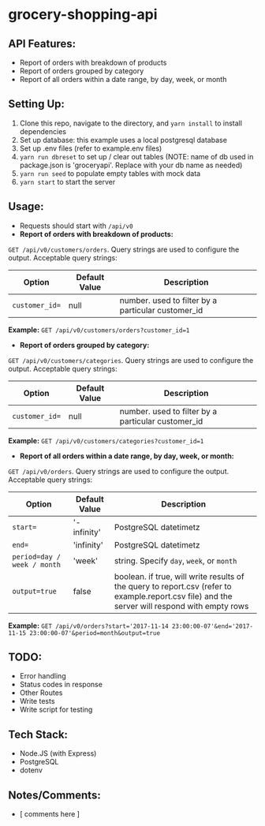 # grocery-shopping-api

## API Features:
 - Report of orders with breakdown of products
 - Report of orders grouped by category
 - Report of all orders within a date range, by day, week, or month

## Setting Up:
1. Clone this repo, navigate to the directory, and ```yarn install``` to install dependencies
1. Set up database: this example uses a local postgresql database
1. Set up .env files (refer to example.env files)
1. ```yarn run dbreset``` to set up / clear out tables (NOTE: name of db used in package.json is 'groceryapi'. Replace with your db name as needed)
1. ```yarn run seed``` to populate empty tables with mock data
1. ```yarn start``` to start the server

## Usage:
 - Requests should start with ```/api/v0```
 - __Report of orders with breakdown of products:__
 
 ```GET /api/v0/customers/orders```. Query strings are used to configure the output. Acceptable query strings: 

| Option | Default Value | Description |
| ------ | ----------- | ----------- |
| ```customer_id=``` | null | number. used to filter by a particular customer_id |

__Example:__
 ```GET /api/v0/customers/orders?customer_id=1```

 - __Report of orders grouped by category:__
 
 ```GET /api/v0/customers/categories```. Query strings are used to configure the output. Acceptable query strings: 

| Option | Default Value | Description |
| ------ | ----------- | ----------- |
| ```customer_id=``` | null | number. used to filter by a particular customer_id |

__Example:__
 ```GET /api/v0/customers/categories?customer_id=1```

 - __Report of all orders within a date range, by day, week, or month:__
 
 ```GET /api/v0/orders```. Query strings are used to configure the output. Acceptable query strings: 

| Option | Default Value | Description |
| ------ | ----------- | ----------- |
| ```start=``` | '-infinity' | PostgreSQL datetimetz |
| ```end=``` | 'infinity' | PostgreSQL datetimetz |
| ```period=day / week / month``` | 'week' | string. Specify ```day```, ```week```, or ```month``` |
| ```output=true``` | false | boolean. if true, will write results of the query to report.csv (refer to example.report.csv file) and the server will respond with empty rows |

__Example:__
```GET /api/v0/orders?start='2017-11-14 23:00:00-07'&end='2017-11-15 23:00:00-07'&period=month&output=true```

## TODO:
 - Error handling
 - Status codes in response
 - Other Routes
 - Write tests
 - Write script for testing

## Tech Stack:
 - Node.JS (with Express)
 - PostgreSQL
 - dotenv

## Notes/Comments:
 - [ comments here ]
